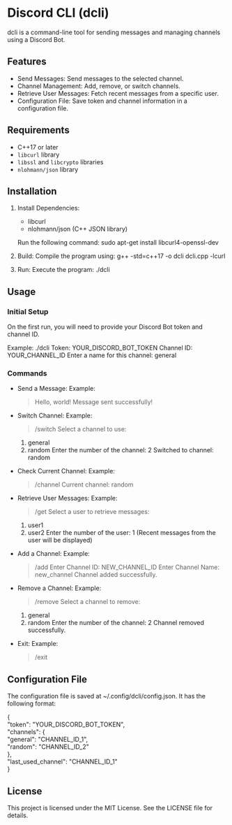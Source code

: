 # Discord CLI (dcli)

dcli is a command-line tool for sending messages and managing channels using a Discord Bot.

## Features

- Send Messages: Send messages to the selected channel.
- Channel Management: Add, remove, or switch channels.
- Retrieve User Messages: Fetch recent messages from a specific user.
- Configuration File: Save token and channel information in a configuration file.

## Requirements

- C++17 or later
- `libcurl` library
- `libssl` and `libcrypto` libraries
- `nlohmann/json` library

## Installation

1. Install Dependencies:
   - libcurl
   - nlohmann/json (C++ JSON library)

   Run the following command:
   sudo apt-get install libcurl4-openssl-dev

2. Build:
   Compile the program using:
   g++ -std=c++17 -o dcli dcli.cpp -lcurl

3. Run:
   Execute the program:
   ./dcli

## Usage

### Initial Setup

On the first run, you will need to provide your Discord Bot token and channel ID.

Example:
./dcli
Token: YOUR_DISCORD_BOT_TOKEN
Channel ID: YOUR_CHANNEL_ID
Enter a name for this channel: general

### Commands

- Send a Message:
  Example:
  > Hello, world!
  Message sent successfully!

- Switch Channel:
  Example:
  > /switch
  Select a channel to use:
  1. general
  2. random
  Enter the number of the channel: 2
  Switched to channel: random

- Check Current Channel:
  Example:
  > /channel
  Current channel: random

- Retrieve User Messages:
  Example:
  > /get
  Select a user to retrieve messages:
  1. user1
  2. user2
  Enter the number of the user: 1
  (Recent messages from the user will be displayed)

- Add a Channel:
  Example:
  > /add
  Enter Channel ID: NEW_CHANNEL_ID
  Enter Channel Name: new_channel
  Channel added successfully.

- Remove a Channel:
  Example:
  > /remove
  Select a channel to remove:
  1. general
  2. random
  Enter the number of the channel: 2
  Channel removed successfully.

- Exit:
  Example:
  > /exit

## Configuration File

The configuration file is saved at ~/.config/dcli/config.json. It has the following format:
  
{  
    "token": "YOUR_DISCORD_BOT_TOKEN",  
    "channels": {  
        "general": "CHANNEL_ID_1",  
        "random": "CHANNEL_ID_2"  
    },  
    "last_used_channel": "CHANNEL_ID_1"  
}  
  
## License

This project is licensed under the MIT License. See the LICENSE file for details.